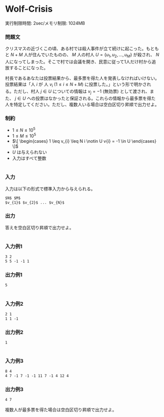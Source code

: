 # Wolf-Crisis
実行制限時間: 2sec/メモリ制限: 1024MB <br>

### 問題文
クリスマスの近づくこの頃、ある村では殺人事件が立て続けに起こった。もともと $N+M$ 人が住んでいたものの、 $M$ 人の村人 $`\begin{equation} U = \left\{u_{1}, u_{2}, ..., u_{M}\right\} \end{equation}`$ が殺され、 $N$ 人になってしまった。そこで村では会議を開き、民意に従って1人だけ村から追放することになった。

村長であるあなたは投票結果から、最多票を得た人を発表しなければいけない。投票結果は「人 $i$ が 人 $v_{i}$ $(1 \leq i \leq N+M)$ に投票した。」という形で明かされる。ただし、村人 $j \in U$ についての情報は $v_{j} = -1$ (無効票) として渡され、また、 $j \in U$ への投票はなかったと保証される。これらの情報から最多票を得た人を特定してください。ただし、複数人いる場合は空白区切り昇順で出力せよ。

### 制約
- $1 \leq N \leq 10^5$
- $1 \leq M \leq 10^5$
- $\[
    \begin{cases}
        1 \leq v_{i} \leq N i \notin U
        v{i} = -1 \in U 
    \end{cases}
    \]$
- $U$ は与えられない
- 入力はすべて整数

#
### 入力
入力は以下の形式で標準入力から与えられる。
```md
$N$ $M$
$v_{1}$ $v_{2}$ ... $v_{N}$
```
### 出力
答えを空白区切り昇順で出力せよ。
#
### 入力例1
```md
3 2
5 5 -1 -1 1
```

### 出力例1
```md
5
```
#
### 入力例2
```md
2 1
1 1 -1
```

### 出力例2
```md
1
```
#
### 入力例3
```md
8 4
4 7 -1 7 -1 -1 11 7 -1 4 12 4
```

### 出力例3
```md
4 7
```
複数人が最多票を得た場合は空白区切り昇順で出力せよ。
